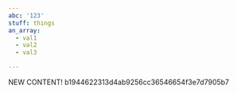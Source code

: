 ```yaml
---
abc: '123'
stuff: things
an_array:
  - val1
  - val2
  - val3

---
```


NEW CONTENT! b1944622313d4ab9256cc36546654f3e7d7905b7

